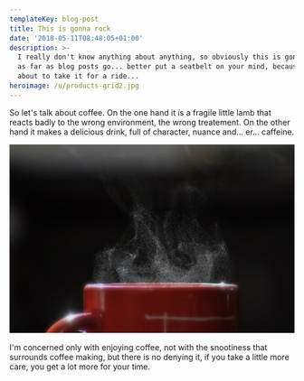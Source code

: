 ```yaml
---
templateKey: blog-post
title: This is gonna rock
date: '2018-05-11T08:48:05+01:00'
description: >-
  I really don't know anything about anything, so obviously this is gonna rock
  as far as blog posts go... better put a seatbelt on your mind, because I am
  about to take it for a ride...
heroimage: /u/products-grid2.jpg
---
```

So let's talk about coffee. On the one hand it is a fragile little lamb that
reacts badly to the wrong environment, the wrong treatement. On
the other hand it makes a delicious drink, full of character, nuance and... er...
caffeine.

![This is coffee](../../u/products-full-width.jpg)

I'm concerned only with enjoying coffee, not with the snootiness that surrounds
coffee making, but there is no denying it, if you take a little more care, you get
a lot more for your time.

